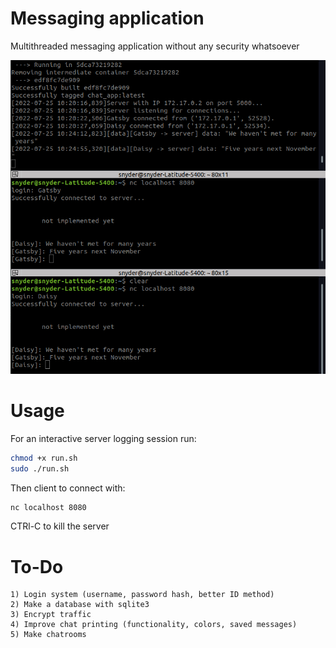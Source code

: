 # Messaging application

Multithreaded messaging application without any security whatsoever

![Example](server_running.png)

# Usage

For an interactive server logging session run:
```bash
chmod +x run.sh
sudo ./run.sh
```
Then client to connect with:
```bash
nc localhost 8080
```
CTRl-C to kill the server

# To-Do
    1) Login system (username, password hash, better ID method)
    2) Make a database with sqlite3
    3) Encrypt traffic
    4) Improve chat printing (functionality, colors, saved messages)
    5) Make chatrooms
